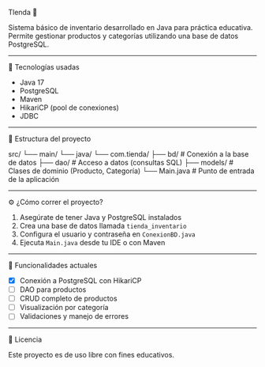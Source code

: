  Tlenda 🛒

Sistema básico de inventario desarrollado en Java para práctica educativa.  
Permite gestionar productos y categorías utilizando una base de datos PostgreSQL.

---

 🚀 Tecnologías usadas

- Java 17
- PostgreSQL
- Maven
- HikariCP (pool de conexiones)
- JDBC

---

 📂 Estructura del proyecto

src/
└── main/
└── java/
└── com.tienda/
├── bd/ # Conexión a la base de datos
├── dao/ # Acceso a datos (consultas SQL)
├── models/ # Clases de dominio (Producto, Categoría)
└── Main.java # Punto de entrada de la aplicación



---

 ⚙️ ¿Cómo correr el proyecto?

1. Asegúrate de tener Java y PostgreSQL instalados
2. Crea una base de datos llamada `tienda_inventario`
3. Configura el usuario y contraseña en `ConexionBD.java`
4. Ejecuta `Main.java` desde tu IDE o con Maven

---

 📌 Funcionalidades actuales

- [x] Conexión a PostgreSQL con HikariCP
- [ ] DAO para productos
- [ ] CRUD completo de productos
- [ ] Visualización por categoría
- [ ] Validaciones y manejo de errores

---

 📜 Licencia

Este proyecto es de uso libre con fines educativos.



